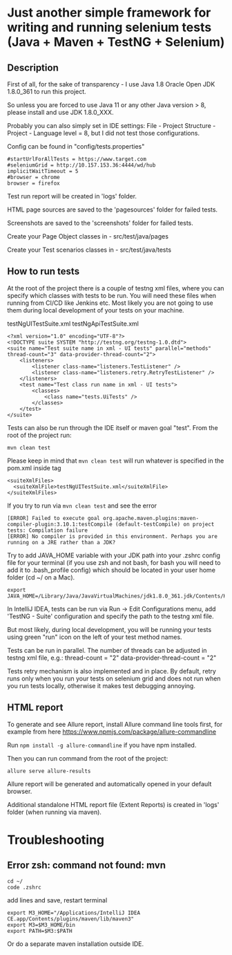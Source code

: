 # Just another simple framework for writing and running selenium tests (Java + Maven + TestNG + Selenium)

## Description

First of all, for the sake of transparency - I use Java 1.8 Oracle Open JDK 1.8.0_361 to run this project.

So unless you are forced to use Java 11 or any other Java version > 8, please install and use JDK 1.8.0_XXX.

Probably you can also simply set in IDE settings: File - Project Structure - Project - Language level = 8, but I did not test those configurations.

Config can be found in "config/tests.properties"

```
#startUrlForAllTests = https://www.target.com
#seleniumGrid = http://10.157.153.36:4444/wd/hub
implicitWaitTimeout = 5
#browser = chrome
browser = firefox
```

Test run report will be created in 'logs' folder.

HTML page sources are saved to the 'pagesources' folder for failed tests.

Screenshots are saved to the 'screenshots' folder for failed tests.

Create your Page Object classes in - src/test/java/pages

Create your Test scenarios classes in - src/test/java/tests

## How to run tests

At the root of the project there is a couple of testng xml files, where you can specify which classes with tests to be run.
You will need these files when running from CI/CD like Jenkins etc.
Most likely you are not going to use them during local development of your tests on your machine.

testNgUITestSuite.xml
testNgApiTestSuite.xml

```
<?xml version="1.0" encoding="UTF-8"?>
<!DOCTYPE suite SYSTEM "http://testng.org/testng-1.0.dtd">
<suite name="Test suite name in xml - UI tests" parallel="methods" thread-count="3" data-provider-thread-count="2">
    <listeners>
        <listener class-name="listeners.TestListener" />
        <listener class-name="listeners.retry.RetryTestListener" />
    </listeners>
    <test name="Test class run name in xml - UI tests">
        <classes>
            <class name="tests.UiTests" />
        </classes>
    </test>
</suite>
```

Tests can also be run through the IDE itself or maven goal "test". From the root of the project run:

```
mvn clean test
```

Please keep in mind that `mvn clean test` will run whatever is specified in the pom.xml inside <suiteXmlFiles> tag

```
<suiteXmlFiles>
  <suiteXmlFile>testNgUITestSuite.xml</suiteXmlFile>
</suiteXmlFiles>
```

If you try to run via `mvn clean test` and see the error
```
[ERROR] Failed to execute goal org.apache.maven.plugins:maven-compiler-plugin:3.10.1:testCompile (default-testCompile) on project tests: Compilation failure
[ERROR] No compiler is provided in this environment. Perhaps you are running on a JRE rather than a JDK?
```
Try to add JAVA_HOME variable with your JDK path into your .zshrc config file for your terminal (if you use zsh and not bash, for bash you will need to add it to .bash_profile config) which should be located in your user home folder (cd ~/ on a Mac).
```
export JAVA_HOME=/Library/Java/JavaVirtualMachines/jdk1.8.0_361.jdk/Contents/Home
```

In IntelliJ IDEA, tests can be run via Run -> Edit Configurations menu, add 'TestNG - Suite' configuration and specify the path to the testng xml file.

But most likely, during local development, you will be running your tests using green "run" icon on the left of your test method names.

Tests can be run in parallel. The number of threads can be adjusted in testng xml file, e.g.: thread-count = "2" data-provider-thread-count = "2"

Tests retry mechanism is also implemented and in place. By default, retry runs only when you run your tests on selenium grid and does not run when you run tests locally, otherwise it makes test debugging annoying.

## HTML report

To generate and see Allure report, install Allure command line tools first, for example from here https://www.npmjs.com/package/allure-commandline

Run `npm install -g allure-commandline` if you have npm installed.

Then you can run command from the root of the project:

```
allure serve allure-results
```

Allure report will be generated and automatically opened in your default browser.

Additional standalone HTML report file (Extent Reports) is created in 'logs' folder (when running via maven).

# Troubleshooting

## Error zsh: command not found: mvn

```
cd ~/
code .zshrc
```

add lines and save, restart terminal

```
export M3_HOME="/Applications/IntelliJ IDEA CE.app/Contents/plugins/maven/lib/maven3"
export M3=$M3_HOME/bin
export PATH=$M3:$PATH
```

Or do a separate maven installation outside IDE.